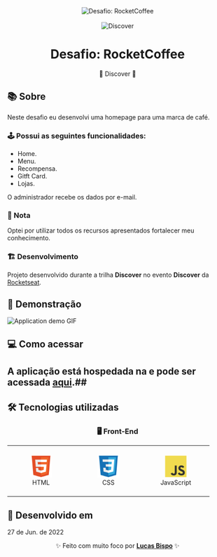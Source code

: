 <div align="center">
    <img alt="Desafio: RocketCoffee" src="https://user-images.githubusercontent.com/60610011/176034299-e3f2ed6a-d503-4ac7-9c16-6481e784cbfc.png">
  </div>
  
  <br>
  
  <div align="center">
    <img alt="Discover" src="https://camo.githubusercontent.com/fb3dfe80e0317c271f3d15312b212f6d475186903c40dbc0fb274de2656feab3/68747470733a2f2f676c6f62616c2d75706c6f6164732e776562666c6f772e636f6d2f3631643833613265626230616530316162393665383431612f3632346635303435326265656339616432363164636164385f6c6f676f2d696d70756c736f2d6e6c772e737667">
    <div>
      <h1>Desafio: RocketCoffee</h1>
      <span>🚀 Discover 🚀</span>
    </div>
  </div>
  
  ## 📚 Sobre
  
  Neste desafio eu desenvolvi uma homepage para uma marca de café.
  
  ### 🕹️ Possui as seguintes funcionalidades:
  
  - Home.
  - Menu.
  - Recompensa.
  - Gitft Card.
  - Lojas.
  
  O administrador recebe os dados por e-mail.
  
  ### 📝 Nota
  
  Optei por utilizar todos os recursos apresentados fortalecer meu conhecimento.
  
  ### 🏗️ Desenvolvimento
  
  Projeto desenvolvido durante a trilha **Discover** no evento **Discover** da [Rocketseat](https://app.rocketseat.com.br/discover).
  
  ## 🔎 Demonstração
  
  <img alt="Application demo GIF" src=".github/Coffe.gif">
  
  ## 💻 Como acessar
  
 ## A aplicação está hospedada na  e pode ser acessada [aqui](https://rocket-coffee-gray.vercel.app).##
  
  ## 🛠️ Tecnologias utilizadas
  
  <h3 align="center">🖥️ Front-End</h3>
  
  <table align="center">
    <tbody>
      <tr>
        <td align="center" height="110" width="140">
          <img alt="HTML5 logo" src="https://raw.githubusercontent.com/devicons/devicon/master/icons/html5/html5-original.svg" title="HTML5" width="50" />
          <br>
          <span>HTML</span>
        </td>
        <td align="center" height="110" width="140">
          <img alt="CSS3 logo" src="https://raw.githubusercontent.com/devicons/devicon/master/icons/css3/css3-original.svg" title="CSS3" width="50" />
          <br>
          <span>CSS</span>
        </td>
        <td align="center" height="110" width="140">
          <img alt="JavaScript logo" src="https://raw.githubusercontent.com/devicons/devicon/master/icons/javascript/javascript-original.svg" title="JavaScript" width="50" />
          <br>
          <span>JavaScript</span>
        </td>
    </tbody>
  </table>
  
  
  
  
  ## 🚀 Desenvolvido em
  
  27 de Jun. de 2022
  
  <p align="center">✨ Feito com muito foco por <a href="https://github.com/Lucas-Bispo"><strong>Lucas Bispo</strong></a> ✨</p>
  